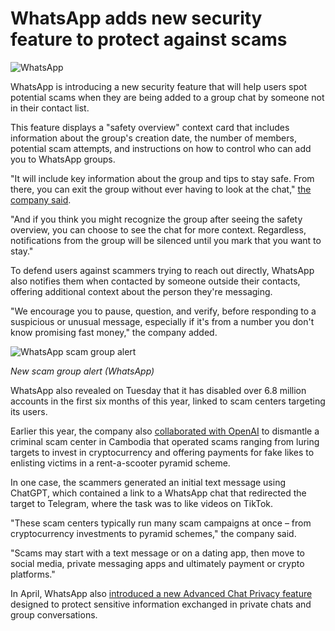 # WhatsApp adds new security feature to protect against scams

![WhatsApp](https://www.bleepstatic.com/content/hl-images/2025/08/06/WhatsApp.jpg)

WhatsApp is introducing a new security feature that will help users spot potential scams when they are being added to a group chat by someone not in their contact list.

This feature displays a "safety overview" context card that includes information about the group's creation date, the number of members, potential scam attempts, and instructions on how to control who can add you to WhatsApp groups.

"It will include key information about the group and tips to stay safe. From there, you can exit the group without ever having to look at the chat," [the company said](https://about.fb.com/news/2025/08/new-whatsapp-tools-tips-beat-messaging-scams/).

"And if you think you might recognize the group after seeing the safety overview, you can choose to see the chat for more context. Regardless, notifications from the group will be silenced until you mark that you want to stay."

To defend users against scammers trying to reach out directly, WhatsApp also notifies them when contacted by someone outside their contacts, offering additional context about the person they're messaging.

"We encourage you to pause, question, and verify, before responding to a suspicious or unusual message, especially if it's from a number you don't know promising fast money," the company added.

![WhatsApp scam group alert](https://www.bleepstatic.com/images/news/u/1109292/2025/WhatsApp_scam_group_alert.jpg)

_New scam group alert (WhatsApp)_

WhatsApp also revealed on Tuesday that it has disabled over 6.8 million accounts in the first six months of this year, linked to scam centers targeting its users.

Earlier this year, the company also [collaborated with OpenAI](https://cdn.openai.com/threat-intelligence-reports/5f73af09-a3a3-4a55-992e-069237681620/disrupting-malicious-uses-of-ai-june-2025.pdf) to dismantle a criminal scam center in Cambodia that operated scams ranging from luring targets to invest in cryptocurrency and offering payments for fake likes to enlisting victims in a rent-a-scooter pyramid scheme.

In one case, the scammers generated an initial text message using ChatGPT, which contained a link to a WhatsApp chat that redirected the target to Telegram, where the task was to like videos on TikTok.

"These scam centers typically run many scam campaigns at once – from cryptocurrency investments to pyramid schemes," the company said.

"Scams may start with a text message or on a dating app, then move to social media, private messaging apps and ultimately payment or crypto platforms."

In April, WhatsApp also [introduced a new Advanced Chat Privacy feature](https://www.bleepingcomputer.com/news/security/whatsapps-new-advanced-chat-privacy-protects-sensitive-messages/) designed to protect sensitive information exchanged in private chats and group conversations.
